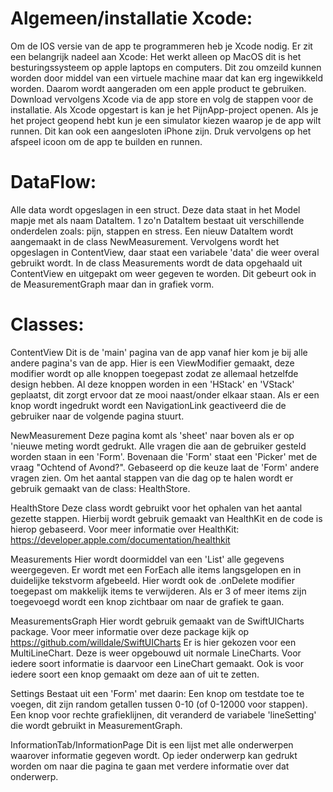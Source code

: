 # Algemeen/installatie Xcode:

Om de IOS versie van de app te programmeren heb je Xcode nodig. 
Er zit een belangrijk nadeel aan Xcode: Het werkt alleen op MacOS dit is het besturingssysteem op apple laptops en computers. 
Dit zou omzeild kunnen worden door middel van een virtuele machine maar dat kan erg ingewikkeld worden. 
Daarom wordt aangeraden om een apple product te gebruiken. 
Download vervolgens Xcode via de app store en volg de stappen voor de installatie. 
Als Xcode opgestart is kan je het PijnApp-project openen. 
Als je het project geopend hebt kun je een simulator kiezen waarop je de app wilt runnen. 
Dit kan ook een aangesloten iPhone zijn. 
Druk vervolgens op het afspeel icoon om de app te builden en runnen. 



# DataFlow:
Alle data wordt opgeslagen in een struct.
Deze data staat in het Model mapje met als naam DataItem.
1 zo'n DataItem bestaat uit verschillende onderdelen zoals: pijn, stappen en stress.
Een nieuw DataItem wordt aangemaakt in de class NewMeasurement.
Vervolgens wordt het opgeslagen in ContentView, daar staat een variabele 'data' die weer overal gebruikt wordt.
In de class Measurements wordt de data opgehaald uit ContentView en uitgepakt om weer gegeven te worden.
Dit gebeurt ook in de MeasurementGraph maar dan in grafiek vorm.



# Classes:

ContentView
Dit is de 'main' pagina van de app vanaf hier kom je bij alle andere pagina's van de app. 
Hier is een ViewModifier gemaakt, deze modifier wordt op alle knoppen toegepast zodat ze allemaal hetzelfde design hebben. 
Al deze knoppen worden in een 'HStack' en 'VStack' geplaatst, dit zorgt ervoor dat ze mooi naast/onder elkaar staan. 
Als er een knop wordt ingedrukt wordt een NavigationLink geactiveerd die de gebruiker naar de volgende pagina stuurt.

NewMeasurement
Deze pagina komt als 'sheet' naar boven als er op 'nieuwe meting wordt gedrukt.
Alle vragen die aan de gebruiker gesteld worden staan in een 'Form'.
Bovenaan die 'Form' staat een 'Picker' met de vraag "Ochtend of Avond?". 
Gebaseerd op die keuze laat de 'Form' andere vragen zien.
Om het aantal stappen van die dag op te halen wordt er gebruik gemaakt van de class: HealthStore.

HealthStore
Deze class wordt gebruikt voor het ophalen van het aantal gezette stappen.
Hierbij wordt gebruik gemaakt van HealthKit en de code is hierop gebaseerd.
Voor meer informatie over HealthKit: https://developer.apple.com/documentation/healthkit

Measurements
Hier wordt doormiddel van een 'List' alle gegevens weergegeven. 
Er wordt met een ForEach alle items langsgelopen en in duidelijke tekstvorm afgebeeld.
Hier wordt ook de .onDelete modifier toegepast om makkelijk items te verwijderen.
Als er 3 of meer items zijn toegevoegd wordt een knop zichtbaar om naar de grafiek te gaan.

MeasurementsGraph
Hier wordt gebruik gemaakt van de SwiftUICharts package.
Voor meer informatie over deze package kijk op https://github.com/willdale/SwiftUICharts
Er is hier gekozen voor een MultiLineChart.
Deze is weer opgebouwd uit normale LineCharts.
Voor iedere soort informatie is daarvoor een LineChart gemaakt.
Ook is voor iedere soort een knop gemaakt om deze aan of uit te zetten.

Settings
Bestaat uit een 'Form' met daarin:
Een knop om testdate toe te voegen, dit zijn random getallen tussen 0-10 (of 0-12000 voor stappen).
Een knop voor rechte grafieklijnen, dit veranderd de variabele 'lineSetting' die wordt gebruikt in MeasurementGraph.

InformationTab/InformationPage
Dit is een lijst met alle onderwerpen waarover informatie gegeven wordt.
Op ieder onderwerp kan gedrukt worden om naar die pagina te gaan met verdere informatie over dat onderwerp.






